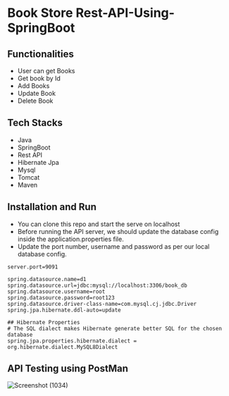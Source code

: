 # Book Store Rest-API-Using-SpringBoot

## Functionalities
- User can get Books
- Get book by Id
- Add Books
- Update Book
- Delete Book
  
## Tech Stacks
- Java
- SpringBoot
- Rest API
- Hibernate Jpa
- Mysql
- Tomcat 
- Maven 

## Installation and Run
- You can clone this repo and start the serve on localhost
- Before running the API server, we should update the database config inside the application.properties file.
- Update the port number, username and password as per our local database config.
````
server.port=9091

spring.datasource.name=d1
spring.datasource.url=jdbc:mysql://localhost:3306/book_db
spring.datasource.username=root
spring.datasource.password=root123
spring.datasource.driver-class-name=com.mysql.cj.jdbc.Driver
spring.jpa.hibernate.ddl-auto=update

## Hibernate Properties
# The SQL dialect makes Hibernate generate better SQL for the chosen database
spring.jpa.properties.hibernate.dialect = org.hibernate.dialect.MySQL8Dialect

````


## API Testing using PostMan

![Screenshot (1034)](https://github.com/arpit5220/Rest-API-Using-SpringBoot/assets/94009815/cacc5818-8bec-46d3-90d8-52748fe7817d)
